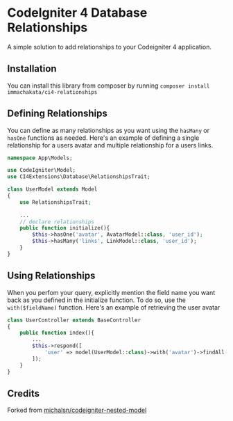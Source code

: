 # CodeIgniter 4 Database Relationships

A simple solution to add relationships to your Codeigniter 4 application.

## Installation

You can install this library from composer by running `composer install immachakata/ci4-relationships`

## Defining Relationships

You can define as many relationships as you want using the `hasMany` or `hasOne` functions as needed. Here's an example of defining a single relationship for a users avatar and multiple relationship for a users links.

```php
namespace App\Models;

use CodeIgniter\Model;
use CI4Extensions\Database\RelationshipsTrait;

class UserModel extends Model
{
    use RelationshipsTrait;
    
    ... 
    // declare relationships
    public function initialize(){
        $this->hasOne('avatar', AvatarModel::class, 'user_id');
        $this->hasMany('links', LinkModel::class, 'user_id');
    }
}
```

## Using Relationships

When you perfom your query, explicitly mention the field name you want back as you defined in the initialize function. To do so, use the `with($fieldName)` function. Here's an example of retrieving the user avatar

```php
class UserController extends BaseController
{
    public function index(){
        ...
        $this->respond([
            'user' => model(UserModel::class)->with('avatar')->findAll()
        ]);
    }
}
```

## Credits

Forked from [michalsn/codeigniter-nested-model](https://github.com/michalsn/codeigniter-nested-model)
